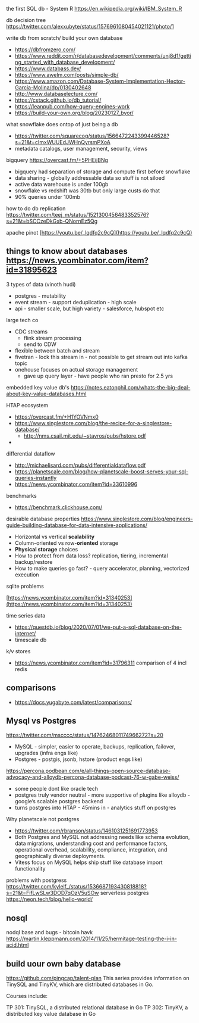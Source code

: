 the first SQL db - System R https://en.wikipedia.org/wiki/IBM_System_R

db decision tree https://twitter.com/alexxubyte/status/1576961080454021121/photo/1


write db from scratch/ build your own database
- https://dbfromzero.com/
- https://www.reddit.com/r/databasedevelopment/comments/unj8d1/getting_started_with_database_development/
- https://www.databass.dev/
- https://www.awelm.com/posts/simple-db/
- https://www.amazon.com/Database-System-Implementation-Hector-Garcia-Molina/dp/0130402648
- http://www.databaselecture.com/
- https://cstack.github.io/db_tutorial/
- https://leanpub.com/how-query-engines-work
- https://build-your-own.org/blog/20230127_byor/

what snowflake does ontop of just being a db
- https://twitter.com/squarecog/status/1566472243399446528?s=21&t=cImxWUUEdJWHnQyrsmPXoA
- metadata catalogs, user management, security, views


bigquery https://overcast.fm/+5PHEijBNg 
- bigquery had separation of storage and compute first before snowflake
- data sharing - globally addressable data so stuff is not siloed
- active data warehouse is under 100gb
- snowflake vs redshift was 30tb but only large custs do that
- 90% queries under 100mb

how to do db replication https://twitter.com/teej_m/status/1521300456483352576?s=21&t=bSCCzeDkGxb-QNornEz5Qg

apache pinot [https://youtu.be/_lqdfq2c9cQ](https://youtu.be/_lqdfq2c9cQ)

things to know about databases https://news.ycombinator.com/item?id=31895623
- 


3 types of data (vinoth hudi)
- postgres - mutability
- event stream - support deduplication - high scale
- api - smaller scale, but high variety - salesforce, hubspot etc


large tech co
- CDC streams 
	- flink stream processing
	- send to CDW
- flexible between batch and stream
- fivetran - lock this stream in - not possible to get stream out into kafka topic
- onehouse focuses on actual storage management
	- gave up query layer - have people who ran presto for 2.5 yrs





embedded key value db's
https://notes.eatonphil.com/whats-the-big-deal-about-key-value-databases.html


HTAP ecosystem
- https://overcast.fm/+H1YOVNmx0
- https://www.singlestore.com/blog/the-recipe-for-a-singlestore-database/
	- http://nms.csail.mit.edu/~stavros/pubs/hstore.pdf
- 
differential dataflow
- http://michaelisard.com/pubs/differentialdataflow.pdf
- https://planetscale.com/blog/how-planetscale-boost-serves-your-sql-queries-instantly
- https://news.ycombinator.com/item?id=33610996

benchmarks
- https://benchmark.clickhouse.com/

desirable database properties https://www.singlestore.com/blog/engineers-guide-building-database-for-data-intensive-applications/
- Horizontal vs vertical **scalability**
- Column-oriented vs row-**oriented** storage
- **Physical storage** choices
- How to protect from data loss? replication, tiering, incremental backup/restore
- How to make queries go fast? - query accelerator, planning, vectorized execution

sqlite problems

[https://news.ycombinator.com/item?id=31340253](https://news.ycombinator.com/item?id=31340253)


time series data
- https://questdb.io/blog/2020/07/01/we-put-a-sql-database-on-the-internet/
- timescale db


k/v stores 
- https://news.ycombinator.com/item?id=31796311 comparison of 4 incl redis


## comparisons
- https://docs.yugabyte.com/latest/comparisons/


## Mysql vs Postgres
https://twitter.com/mscccc/status/1476246801174966272?s=20
- MySQL - simpler, easier to operate, backups, replication, failover, upgrades (infra engs like)
- Postgres - postgis, jsonb, hstore (product engs like)

https://percona.podbean.com/e/all-things-open-source-database-advocacy-and-alloydb-percona-database-podcast-76-w-gabe-weiss/
- some people dont like oracle tech
- postgres truly vendor neutral  - more supportive of plugins like alloydb - google’s scalable postgres backend
-  turns postgres into HTAP - 45mins in - analytics stuff on postgres

Why planetscale not postgres
- https://twitter.com/rbranson/status/1461031251691773953
- Both Postgres and MySQL not addressing needs like schema evolution, data migrations, understanding cost and performance factors, operational overhead, scalability, compliance, integration, and geographically diverse deployments.
- Vitess focus on MySQL helps ship stuff like database import functionality

problems with postgress
https://twitter.com/kylelf_/status/1536687193430818818?s=21&t=FifLwSLw3DOD7qOzV5uSOw
serverless postgres https://neon.tech/blog/hello-world/


## nosql

nodql base and bugs - bitcoin havk https://martin.kleppmann.com/2014/11/25/hermitage-testing-the-i-in-acid.html


## build uour own baby database

https://github.com/pingcap/talent-plan
This series provides information on TinySQL and TinyKV, which are distributed databases in Go.

Courses include:

TP 301: TinySQL, a distributed relational database in Go
TP 302: TinyKV, a distributed key value database in Go